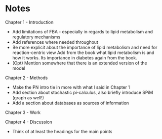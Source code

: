 Notes
=====


Chapter 1 - Introduction
 - Add limitations of FBA - especially in regards to lipid metabolism and regulatory mechanisms
 - Add references where needed throughout
 - Be more explicit about the importance of lipid metabolism and need for reaction-centric view
 Add from the book what lipid metabolism is and how it works. Its importance in diabetes again from the book.
 - (Opt) Mention somewhere that there is an extended version of the model

 Chapter 2 - Methods
 - Make the PN intro tie in more with what I said in Chapter 1
 - Add section about stochastic pi-calculus, also briefly introduce SPiM (graph as well!)
 - Add a section about databases as sources of information


 Chapter 3 - Work


 Chapter 4 - Discussion
 - Think of at least the headings for the main points


